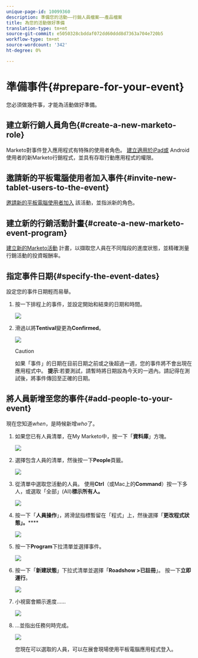 ```yaml
---
unique-page-id: 10099360
description: 準備您的活動——行銷人員檔案——產品檔案
title: 為您的活動做好準備
translation-type: tm+mt
source-git-commit: e5050328cbddaf072dd60ddd8d7363a704e720b5
workflow-type: tm+mt
source-wordcount: '342'
ht-degree: 0%

---
```



# 準備事件{#prepare-for-your-event}

您必須做幾件事，才能為活動做好準備。

## 建立新行銷人員角色{#create-a-new-marketo-role}

Marketo對事件登入應用程式有特殊的使用者角色。 [建立適用於iPad或](/help/marketo/product-docs/core-marketo-concepts/mobile-apps/event-check-in/grant-users-access-to-the-check-in-app.md) Android使用者的新Marketo行銷程式，並具有存取行動應用程式的權限。

## 邀請新的平板電腦使用者加入事件{#invite-new-tablet-users-to-the-event}

[邀請新的平板電腦使用者加入](/help/marketo/product-docs/core-marketo-concepts/mobile-apps/event-check-in/grant-users-access-to-the-check-in-app.md) 該活動，並指派新的角色。

## 建立新的行銷活動計畫{#create-a-new-marketo-event-program}

[建立新的Marketo活動](/help/marketo/product-docs/demand-generation/events/understanding-events/create-a-new-event-program.md) 計畫，以擷取您人員在不同階段的進度狀態，並精確測量行銷活動的投資報酬率。

## 指定事件日期{#specify-the-event-dates}

設定您的事件日期輕而易舉。

1. 按一下排程上的事件，並設定開始和結束的日期和時間。

   ![](assets/image2016-4-6-15-3a27-3a35.png)

1. 滑過以將&#x200B;**Tentival**&#x200B;變更為&#x200B;**Confirmed**。

   ![](assets/image2016-4-6-15-3a30-3a57.png)

   >[!CAUTION]
   >
   >如果「事件」的日期在目前日期之前或之後超過一週，您的事件將不會出現在應用程式中。 **提示**:若要測試，請暫時將日期設為今天的一週內。請記得在測試後，將事件傳回至正確的日期。

## 將人員新增至您的事件{#add-people-to-your-event}

現在您知道&#x200B;*when*，是時候新增&#x200B;*who*&#x200B;了。

1. 如果您已有人員清單，在My Marketo中，按一下「**資料庫**」方塊。

   ![](assets/db.png)

1. 選擇包含人員的清單，然後按一下&#x200B;**People**&#x200B;頁籤。

   ![](assets/four.png)

1. 從清單中選取您活動的人員。 使用&#x200B;**Ctrl**（或Mac上的&#x200B;**Command**）按一下多人，或選取「全部」(All)**標示所有人。**

   ![](assets/five.png)

1. 按一下「**人員操作**」，將滑鼠指標暫留在「程式」上，然後選擇「**更改程式狀態」。******

   ![](assets/six.png)

1. 按一下&#x200B;**Program**&#x200B;下拉清單並選擇事件。

   ![](assets/seven.png)

1. 按一下「**新建狀態**」下拉式清單並選擇「**Roadshow >已註冊**」。 按一下&#x200B;**立即運行**。

   ![](assets/eight.png)

1. 小視窗會顯示進度……

   ![](assets/image2016-4-7-16-3a49-3a7.png)

1. ...並指出任務何時完成。

   ![](assets/ten.png)

   您現在可以選取的人員，可以在展會現場使用平板電腦應用程式登入。
